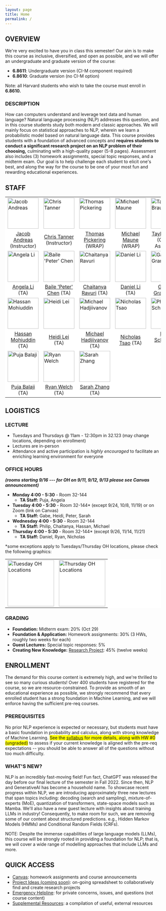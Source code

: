 ```yaml
---
layout: page
title: Home
permalink: /
---
```

## OVERVIEW
We're very excited to have you in class this semester! Our aim is to make this course as inclusive, diversified, and open as possible, and we will offer an undergraduate and graduate version of the course:
- **6.8611**: Undergraduate version (CI-M component required)
- **6.8610**: Graduate version (no CI-M option)

Note: all Harvard students who wish to take the course must enroll in **6.8610.**

### DESCRIPTION
How can computers understand and leverage text data and human language? Natural language processing (NLP) addresses this question, and in this course students study both modern and classic approaches. We will mainly focus on statistical approaches to NLP, wherein we learn a probabilistic model based on natural language data. This course provides students with a foundation of advanced concepts and **requires students to conduct a significant research project on an NLP problem of their choosing,** culminating with a high-quality paper (5-8 pages). Assessment also includes (3) homework assignments, special topic responses, and a midterm exam. Our goal is to help challenge each student to elicit one's best, and along the way for the course to be one of your most fun and rewarding educational experiences.

## STAFF
<p></p>
<table align="center" style="background-color:#FFFFFF" border="0px">
  <tr>
    <td><img src="{{ site.baseurl }}/images/jacob_cropped.png" width="100" alt="Jacob Andreas"/></td>
    <td><img src="{{ site.baseurl }}/images/2024-TA-headshots/tanner_chris-modified.png" width="100" alt="Chris Tanner"/></td>
    <td><img src="{{ site.baseurl }}/images/thomas_cropped.png" width="100" alt="Thomas Pickering"/></td>
    <td><img src="{{ site.baseurl }}/images/maune_cropped.png" width="100" alt="Michael Maune"/></td>
    <td><img src="{{ site.baseurl }}/images/2024-TA-headshots/braun_taylor-modified.png" width="100" alt="Taylor Braun"/></td>
  </tr>
  <tr>
    <td align="center" style="background-color:#FFFFFF" border="0"><a href="https://www.mit.edu/~jda/">Jacob Andreas</a> (Instructor)</td>
    <td align="center" style="background-color:#FFFFFF" border="0"><a href="https://www.linkedin.com/in/chriswtanner/">Chris Tanner</a> (Instructor)</td>
    <td align="center" style="background-color:#FFFFFF" border="0"><a href="">Thomas Pickering</a> (WRAP)</td>
    <td align="center" style="background-color:#FFFFFF" border="0"><a href="">Michael Maune</a> (WRAP)</td>
    <td align="center" style="background-color:#FFFFFF" border="0"><a href="">Taylor Braun</a> (Course Assistant)</td>
  </tr>
  <tr>
    <td><img src="{{ site.baseurl }}/images/2024-TA-headshots/li_angela-modified.png" width="100" alt="Angela Li"/></td>
    <td><img src="{{ site.baseurl }}/images/2024-TA-headshots/chen_peter-modified.png" width="100" alt="Baile 'Peter' Chen"/></td>
    <td><img src="{{ site.baseurl }}/images/2024-TA-headshots/ravuri_chaitanya-modified.png" width="100" alt="Chaitanya Ravuri"/></td>
    <td><img src="{{ site.baseurl }}/images/2024-TA-headshots/li_daniel-modified.png" width="100" alt="Daniel Li"/></td>
    <td><img src="{{ site.baseurl }}/images/2024-TA-headshots/grand_gabe-modified.png" width="100" alt="Gabriel Grand"/></td>
  </tr>
  <tr>
    <td align="center" style="background-color:#FFFFFF" border="0"><a href="https://angeli-13.github.io/">Angela Li</a> (TA)</td>
    <td align="center" style="background-color:#FFFFFF" border="0"><a href="">Baile 'Peter' Chen</a> (TA)</td>
    <td align="center" style="background-color:#FFFFFF" border="0"><a href="">Chaitanya Ravuri</a> (TA)</td>
    <td align="center" style="background-color:#FFFFFF" border="0"><a href="">Daniel Li</a> (TA)</td>
    <td align="center" style="background-color:#FFFFFF" border="0"><a href="">Gabriel Grand</a> (TA)</td>
  </tr>
  <tr>
    <td><img src="{{ site.baseurl }}/images/2024-TA-headshots/mohiuddin_hassan-modified.png" width="100" alt="Hassan Mohiuddin"/></td>
    <td><img src="{{ site.baseurl }}/images/2024-TA-headshots/lei_heidi-modified.png" width="100" alt="Heidi Lei"/></td>
    <td><img src="{{ site.baseurl }}/images/2024-TA-headshots/hadjjivanov_michael-modified.png" width="100" alt="Michael Hadjiivanov"/></td>
    <td><img src="{{ site.baseurl }}/images/2024-TA-headshots/tsao_nicholas-modified.png" width="100" alt="Nicholas Tsao"/></td>
    <td><img src="{{ site.baseurl }}/images/2024-TA-headshots/schroeder_philip-modified.png" width="100" alt="Philip Schroeder"/></td>
  </tr>
  <tr>
   <td align="center" style="background-color:#FFFFFF" border="0"><a href="">Hassan Mohiuddin</a> (TA)</td>
    <td align="center" style="background-color:#FFFFFF" border="0"><a href="">Heidi Lei</a> (TA)</td>
    <td align="center" style="background-color:#FFFFFF" border="0"><a href="">Michael Hadjiivanov</a> (TA)</td>
    <td align="center" style="background-color:#FFFFFF" border="0"><a href="">Nicholas Tsao</a> (TA)</td>
    <td align="center" style="background-color:#FFFFFF" border="0"><a href="">Philip Schroeder</a> (TA)</td>
  </tr>
  <tr>
    <td><img src="{{ site.baseurl }}/images/2024-TA-headshots/balaji_puja-modified.png" width="100" alt="Puja Balaji"/></td>
    <td><img src="{{ site.baseurl }}/images/2024-TA-headshots/welch_ryan-modified.png" width="100" alt="Ryan Welch"/></td>
    <td><img src="{{ site.baseurl }}/images/2024-TA-headshots/zhang_sarah-modified.png" width="100" alt="Sarah Zhang"/></td>
  </tr>
  <tr>
      <td align="center" style="background-color:#FFFFFF" border="0"><a href="">Puja Balaji</a> (TA)</td>
    <td align="center" style="background-color:#FFFFFF" border="0"><a href="">Ryan Welch</a> (TA)</td>
    <td align="center" style="background-color:#FFFFFF" border="0"><a href="">Sarah Zhang</a> (TA)</td>
  </tr>
</table>

## LOGISTICS
### LECTURE
- Tuesdays and Thursdays @ 11am - 12:30pm in 32.123 (may change locations, depending on enrollment)
- Lectures are in-person
- Attendance and active participation is *highly encouraged* to facilitate an enriching learning environment for everyone

### OFFICE HOURS
***(rooms starting 9/16 --- for OH on 9/11, 9/12, 9/13 please see Canvas announcement)***
- **Monday 4:00 - 5:30** - Room 32-144 
  - **TA Staff:** Puja, Angela
- **Tuesday 4:00 - 5:30** - Room 32-144* (except 9/24, 10/8, 11/19) or on Zoom (link on Canvas)
  - **TA Staff:** Gabe, Heidi, Peter, Sarah
- **Wednesday 4:00 - 5:30** - Room 32-144 
  - **TA Staff:** Philip, Chaitanya, Hassan, Michael
- **Thursday 4:00 - 5:30** - Room 32-144* (except 9/26, 11/14, 11/21) 
  - **TA Staff:** Daniel, Ryan, Nicholas

*some exceptions apply to Tuesdays/Thursday OH locations, please check the following graphics: 
<table align="center" style="background-color:#FFFFFF" border="0px">
  <tr>
    <td><img src="{{ site.baseurl }}/images/2024-OH-locations/NLP-tuesday-OH.png" height="150" alt="Tuesday OH Locations"/></td>
    <td><img src="{{ site.baseurl }}/images/2024-OH-locations/NLP-thursday-OH.png" height="150" alt="Thursday OH Locations"/></td>
  </tr>
</table>

### GRADING
- **Foundation:** Midterm exam: 20% (Oct 29)
- **Foundation & Application:** Homework assignments: 30% (3 HWs, roughly two weeks for each)
- **Guest Lectures:** Special topic responses: 5%
- **Creating New Knowledge:** [Research Project](project): 45% (twelve weeks)

## ENROLLMENT
The demand for this course content is extremely high, and we're thrilled to see so many curious students! Over 400 students have registered for the course, so we are resource-constrained. To provide as smooth of an educational experience as possible, we strongly recommend that every enrolled student has a strong foundation in Machine Learning, and we will enforce having the sufficient pre-req courses.

### PREREQUISITES
No prior NLP experience is expected or necessary, but students must have a basic foundation in probability and calculus, along with strong knowledge of Machine Learning. <span style="background-color: #FFFF00">See the [syllabus](syllabus) for more details, along with HW #0 (ungraded)</span> to assess if your current knowledge is aligned with the pre-req expectations -- you should be able to answer all of the questions without too much difficulty.

### WHAT'S NEW?
NLP is an incredibly fast-moving field! Fun fact, ChatGPT was released the day before our final lecture of the semester in Fall 2022. Since then, NLP and GenerativeAI has become a household name. To showcase recent progress within NLP, we are introducing approximately three new lectures that span topics including: decoding (search and sampling), mixture-of-experts (MoE), quantization of transformers, state-space models such as Mamba. We'll also have a new guest lecture with insights about training LLMs in industry! Consequently, to make room for such, we are removing some of our content about structured predictions. e.g., Hidden Markov Models (HMMs) and Conditional Random Fields (CRFs).

NOTE: Despite the immense capabilities of large language models (LLMs), this course will be strongly rooted in providing a foundation for NLP; that is, we will cover a wide range of modelling approaches that include LLMs and more.

## QUICK ACCESS
- [Canvas](https://canvas.mit.edu/courses/28237): homework assignments and course announcements
- [Project Ideas (coming soon)](): on-going spreadsheet to collaboratively find and create research projects
- [Emergency Helpline](mailto:nlp-staff@mit.edu): for private concerns, issues, and questions (not course content) 
- [Supplemental Resources](supplemental): a compilation of useful, external resources
